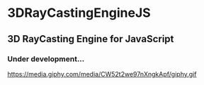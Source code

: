 # 3DRayCastingEngineJS
## 3D RayCasting Engine for JavaScript
### Under development...

https://media.giphy.com/media/CW52t2we97nXngkApf/giphy.gif
